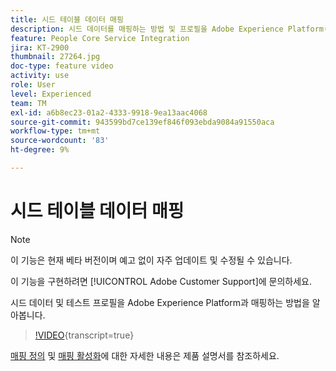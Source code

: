 ```yaml
---
title: 시드 테이블 데이터 매핑
description: 시드 데이터를 매핑하는 방법 및 프로필을 Adobe Experience Platform(AEP)와 테스트하는 방법을 알아봅니다
feature: People Core Service Integration
jira: KT-2900
thumbnail: 27264.jpg
doc-type: feature video
activity: use
role: User
level: Experienced
team: TM
exl-id: a6b8ec23-01a2-4333-9918-9ea13aac4068
source-git-commit: 943599bd7ce139ef846f093ebda9084a91550aca
workflow-type: tm+mt
source-wordcount: '83'
ht-degree: 9%

---
```


# 시드 테이블 데이터 매핑

>[!NOTE]
>
>이 기능은 현재 베타 버전이며 예고 없이 자주 업데이트 및 수정될 수 있습니다.
>
>이 기능을 구현하려면 [!UICONTROL Adobe Customer Support]에 문의하세요.

시드 데이터 및 테스트 프로필을 Adobe Experience Platform과 매핑하는 방법을 알아봅니다.

>[!VIDEO](https://video.tv.adobe.com/v/27264?learn=on){transcript=true}

[매핑 정의](https://experienceleague.adobe.com/docs/campaign-standard/using/integrating-with-adobe-cloud/adobe-experience-platform/data-connector/aep-mapping-definition.html?lang=ko) 및 [매핑 활성화](https://experienceleague.adobe.com/docs/campaign-standard/using/integrating-with-adobe-cloud/adobe-experience-platform/data-connector/aep-mapping-activation.html?lang=ko)에 대한 자세한 내용은 제품 설명서를 참조하세요.

